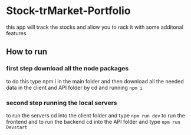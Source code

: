 # Stock-trMarket-Portfolio
 this app will track the stocks and allow you to rack it with some additonal features
## How to run 
### first step download all the node packages
to do this type npm i in the main folder and then download all the needed data in the client and API folder by cd and running ```npm i```
### second step running the local servers
to run the servers cd into the client folder and type ```npm run dev``` to run the frontend and to run the backend cd into the API folder and type ```npm run Devstart```